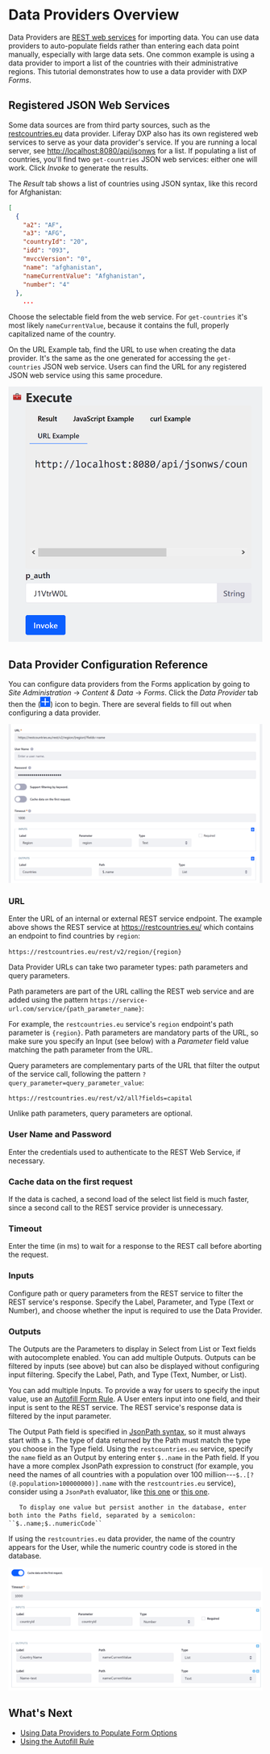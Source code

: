 # Data Providers Overview

Data Providers are [REST web services](https://en.wikipedia.org/wiki/Representational_state_transfer) for importing data. You can use data providers to auto-populate fields rather than entering each data point manually, especially with large data sets. One common example is using a data provider to import a list of the countries with their administrative regions. This tutorial demonstrates how to use a data provider with DXP _Forms_.

## Registered JSON Web Services

Some data sources are from third party sources, such as the [restcountries.eu](https://restcountries.eu) data provider. Liferay DXP also has its own registered web services to serve as your data provider's service. If you are running a local server, see [http://localhost:8080/api/jsonws](http://localhost:8080/api/jsonws) for a list. If populating a list of countries, you'll find two `get-countries` JSON web services: either one will work. Click _Invoke_ to generate the results.

The _Result_ tab shows a list of countries using JSON syntax, like this record for Afghanistan:

```json
[
  {
    "a2": "AF",
    "a3": "AFG",
    "countryId": "20",
    "idd": "093",
    "mvccVersion": "0",
    "name": "afghanistan",
    "nameCurrentValue": "Afghanistan",
    "number": "4"
  },
    ...
```

Choose the selectable field from the web service. For `get-countries` it's most likely `nameCurrentValue`, because it contains the full, properly capitalized name of the country.

On the URL Example tab, find the URL to use when creating the data provider. It's the same as the one generated for accessing the `get-countries` JSON web service. Users can find the URL for any registered JSON web service using this same procedure.

![The URL Example tab displays the corresponding the JSON web service.](./data-providers-overview/images/02.png)

## Data Provider Configuration Reference

You can configure data providers from the Forms application by going to _Site Administration_ &rarr; _Content & Data_ &rarr; _Forms_. Click the _Data Provider_ tab then the (![Add icon](../../../../images/icon-add.png)) icon to begin. There are several fields to fill out when configuring a data provider.

![This data service returns countries.](./data-providers-overview/images/03.png)

### URL

Enter the URL of an internal or external REST service endpoint. The example above shows the REST service at <https://restcountries.eu/> which contains an endpoint to find countries by `region`:

`https://restcountries.eu/rest/v2/region/{region}`

Data Provider URLs can take two parameter types: path parameters and query parameters.

Path parameters are part of the URL calling the REST web service and are added using the pattern `https://service-url.com/service/{path_parameter_name}`:

For example, the `restcountries.eu` service's `region` endpoint's path parameter is `{region}`. Path parameters are mandatory parts of the URL, so make sure you specify an Input (see below) with a _Parameter_ field value matching the path parameter from the URL.

Query parameters are complementary parts of the URL that filter the output of the service call, following the pattern
`?query_parameter=query_parameter_value`:

    https://restcountries.eu/rest/v2/all?fields=capital

Unlike path parameters, query parameters are optional.

### User Name and Password

Enter the credentials used to authenticate to the REST Web Service, if necessary.

### Cache data on the first request

If the data is cached, a second load of the select list field is much faster, since a second call to the REST service provider is unnecessary.

### Timeout

Enter the time (in ms) to wait for a response to the REST call before aborting the request.

### Inputs

Configure path or query parameters from the REST service to filter the REST service's response. Specify the Label, Parameter, and Type (Text or Number), and choose whether the input is required to use the Data Provider.

### Outputs

The Outputs are the Parameters to display in Select from List or Text fields with autocomplete enabled. You can add multiple Outputs. Outputs can be filtered by inputs (see above) but can also be displayed without configuring input filtering. Specify the Label, Path, and Type (Text, Number, or List).

You can add multiple Inputs. To provide a way for users to specify the input value, use an
[Autofill Form Rule](./form-rules/using-the-autofill-rule.md). A User enters input into one field, and their input is sent to the REST service. The REST service's response data is filtered by the input parameter.

The Output Path field is specified in [JsonPath syntax](https://github.com/json-path/JsonPath), so it must always start with a `$`. The type of data returned by the Path must match the type you choose in the Type field. Using the `restcountries.eu` service, specify the `name` field as an Output by entering enter `$..name` in the Path field. If you have a more complex JsonPath expression to construct (for example, you need the names of all countries with a population over 100 million---`$..[?(@.population>100000000)].name` with the `restcountries.eu` service), consider using a `JsonPath` evaluator, like [this one](http://jsonpath.herokuapp.com/) or [this one](https://jsonpath.com/).

```tip::
   To display one value but persist another in the database, enter both into the Paths field, separated by a semicolon: ``$..name;$..numericCode``
```

If using the `restcountries.eu` data provider, the name of the country appears for the User, while the numeric country code is stored in the database.

![Set up Data Providers to display data retrieved from a REST service.](./data-providers-overview/images/01.png)

## What's Next

-   [Using Data Providers to Populate Form Options](./using-data-providers-to-populate-form-options.md)
-   [Using the Autofill Rule](./form-rules/using-the-autofill-rule.md)
